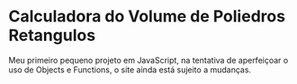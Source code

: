 # Calculadora do Volume de Poliedros Retangulos
Meu primeiro pequeno projeto em JavaScript, na tentativa de aperfeiçoar o uso de Objects e Functions, o site ainda está sujeito a mudanças.
